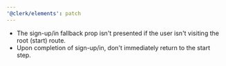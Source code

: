 ```yaml
---
'@clerk/elements': patch
---
```


- The sign-up/in fallback prop isn't presented if the user isn't visiting the root (start) route.
- Upon completion of sign-up/in, don't immediately return to the start step.
